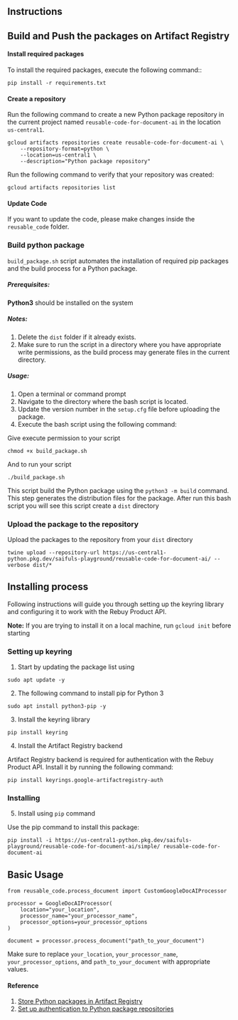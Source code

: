 ## Instructions

## Build and Push the packages on Artifact Registry
#### Install required packages

To install the required packages, execute the following command::

```shell
pip install -r requirements.txt
```

#### Create a repository
Run the following command to create a new Python package repository in the current project named `reusable-code-for-document-ai` in the location `us-central1`.

```shell
gcloud artifacts repositories create reusable-code-for-document-ai \
    --repository-format=python \
    --location=us-central1 \
    --description="Python package repository"
```

Run the following command to verify that your repository was created:

```shell
gcloud artifacts repositories list
```

#### Update Code

If you want to update the code, please make changes inside the `reusable_code` folder.

### Build python package

`build_package.sh` script automates the installation of required pip packages and the build process for a Python package.

##### Prerequisites:
**Python3** should be installed on the system

##### Notes:
1. Delete the `dist` folder if it already exists.
2. Make sure to run the script in a directory where you have appropriate write permissions, as the build process may generate files in the current directory.

##### Usage:
1. Open a terminal or command prompt
2. Navigate to the directory where the bash script is located.
3. Update the version number in the `setup.cfg` file before uploading the package.
4. Execute the bash script using the following command:

Give execute permission to your script

```shell
chmod +x build_package.sh
```
And to run your script
```shell
./build_package.sh
```

This script build the Python package using the `python3 -m build` command. This step generates the distribution files for the package.
After run this bash script you will see this script create a `dist` directory

### Upload the package to the repository

Upload the packages to the repository from your `dist` directory

```shell
twine upload --repository-url https://us-central1-python.pkg.dev/saifuls-playground/reusable-code-for-document-ai/ --verbose dist/*
```


## Installing process
Following instructions will guide you through setting up the keyring library and configuring it to work with the Rebuy Product API.

**Note:** If you are trying to install it on a local machine, run ``gcloud init`` before starting

### Setting up keyring

1. Start by updating the package list using
``` shell
sudo apt update -y
```

2. The following command to install pip for Python 3
```shell
sudo apt install python3-pip -y
```

3. Install the keyring library
``` shell
pip install keyring
```
4. Install the Artifact Registry backend

Artifact Registry backend is required for authentication with the Rebuy Product API. Install it by running the following command:
``` shell
pip install keyrings.google-artifactregistry-auth
```
### Installing

5. Install using `pip` command

Use the pip command to install this package:

```shell
pip install -i https://us-central1-python.pkg.dev/saifuls-playground/reusable-code-for-document-ai/simple/ reusable-code-for-document-ai
```


## Basic Usage

```
from reusable_code.process_document import CustomGoogleDocAIProcessor

processor = GoogleDocAIProcessor(
    location="your_location",
    processor_name="your_processor_name",
    processor_options=your_processor_options
)

document = processor.process_document("path_to_your_document")

```

Make sure to replace `your_location`, `your_processor_name`, `your_processor_options`, and `path_to_your_document` with appropriate values.

#### Reference
1. [Store Python packages in Artifact Registry](https://cloud.google.com/artifact-registry/docs/python/store-python)
2. [Set up authentication to Python package repositories](https://cloud.google.com/artifact-registry/docs/python/authentication)

